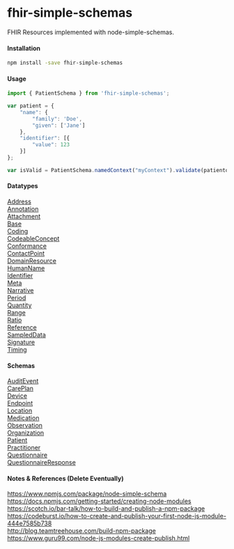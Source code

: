 # fhir-simple-schemas
FHIR Resources implemented with node-simple-schemas.    


#### Installation  

```bash
npm install -save fhir-simple-schemas
```

#### Usage    

```js
import { PatientSchema } from 'fhir-simple-schemas';

var patient = {
    "name": {
        "family": 'Doe',
        "given": ['Jane']
    },
    "identifier": [{
        "value": 123
    }]
};

var isValid = PatientSchema.namedContext("myContext").validate(patientobj);
```

#### Datatypes      

[Address](https://www.hl7.org/fhir/datatypes.html#address)  
[Annotation](https://www.hl7.org/fhir/datatypes.html#annotation)  
[Attachment](https://www.hl7.org/fhir/datatypes.html#attachment)  
[Base]()    
[Coding](https://www.hl7.org/fhir/datatypes.html#codesystem)    
[CodeableConcept](https://www.hl7.org/fhir/datatypes.html#codeableconcept)  
[Conformance]()  
[ContactPoint](https://www.hl7.org/fhir/datatypes.html#contactpoint)    
[DomainResource](https://www.hl7.org/fhir/domainresource.html)    
[HumanName](https://www.hl7.org/fhir/datatypes.html#humanname)    
[Identifier](https://www.hl7.org/fhir/datatypes.html#identifier)    
[Meta](https://www.hl7.org/fhir/resource.html#meta)    
[Narrative]()  
[Period](https://www.hl7.org/fhir/datatypes.html#period)    
[Quantity](https://www.hl7.org/fhir/datatypes.html#quantity)    
[Range](https://www.hl7.org/fhir/datatypes.html#range)    
[Ratio](https://www.hl7.org/fhir/datatypes.html#ratio)    
[Reference](https://www.hl7.org/fhir/references.html#Reference)    
[SampledData](https://www.hl7.org/fhir/datatypes.html#sampleddata)    
[Signature](https://www.hl7.org/fhir/datatypes.html#signature)    
[Timing](https://www.hl7.org/fhir/datatypes.html#timing)    

#### Schemas   

[AuditEvent](https://www.hl7.org/fhir/auditevent.html)    
[CarePlan](https://www.hl7.org/fhir/careplan.html)    
[Device](https://www.hl7.org/fhir/device.html)    
[Endpoint](https://www.hl7.org/fhir/endpoint.html)    
[Location](https://www.hl7.org/fhir/location.html)    
[Medication](https://www.hl7.org/fhir/medication.html)    
[Observation](https://www.hl7.org/fhir/observation.html)    
[Organization](https://www.hl7.org/fhir/organization.html)    
[Patient](https://www.hl7.org/fhir/patient.html)    
[Practitioner](https://www.hl7.org/fhir/practitioner.html)    
[Questionnaire](https://www.hl7.org/fhir/questionnaire.html)    
[QuestionnaireResponse](https://www.hl7.org/fhir/questionnaireresponse.html)    

#### Notes & References (Delete Eventually)    
https://www.npmjs.com/package/node-simple-schema  
https://docs.npmjs.com/getting-started/creating-node-modules  
https://scotch.io/bar-talk/how-to-build-and-publish-a-npm-package  
https://codeburst.io/how-to-create-and-publish-your-first-node-js-module-444e7585b738  
http://blog.teamtreehouse.com/build-npm-package  
https://www.guru99.com/node-js-modules-create-publish.html  
